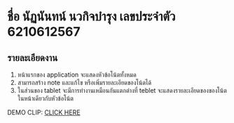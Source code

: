 # ชื่อ นัฏนันทน์ นวกิจบำรุง เลขประจำตัว 6210612567
## รายละเอียดงาน
1. หน้าแรกของ application จะแสดงหัวข้อโน้ตทั้งหมด
2. สามารถสร้าง note และแก้ไข หรือเพิ่มรายละเอียดของโน้ตได้
3. ในส่วนของ tablet จะมีการทำงานเหมือนกันแตกต่างที่ teblet จะแสดงรายละเอียดของของโน้ตในหน้าเดียวกับหัวข้อโน้ต

DEMO CLIP: [CLICK HERE](https://youtu.be/gcKORDMgOGo)
